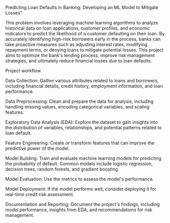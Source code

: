 Predicting Loan Defaults in Banking: Developing an ML Model to Mitigate Losses"

This problem involves leveraging machine learning algorithms to analyze historical data on loan applications, customer profiles, and economic indicators to predict the likelihood of a customer defaulting on their loan. By accurately identifying high-risk borrowers early in the process, banks can take proactive measures such as adjusting interest rates, modifying repayment terms, or denying loans to mitigate potential losses. This project aims to optimize the bank's lending process, improve risk management strategies, and ultimately reduce financial losses due to loan defaults.

Project workflow

Data Collection: Gather various attributes related to loans and borrowers, including financial details, credit history, employment information, and loan performance.

Data Preprocessing: Clean and prepare the data for analysis, including handling missing values, encoding categorical variables, and scaling features.

Exploratory Data Analysis (EDA): Explore the dataset to gain insights into the distribution of variables, relationships, and potential patterns related to loan default.

Feature Engineering: Create or transform features that can improve the predictive power of the model.

Model Building: Train and evaluate machine learning models for predicting the probability of default. Common models include logistic regression, decision trees, random forests, and gradient boosting.

Model Evaluation: Use the metrics to assess the model's performance.

Model Deployment: If the model performs well, consider deploying it for real-time credit risk assessment.

Documentation and Reporting: Document the project's findings, including model performance, insights from EDA, and recommendations for risk management.
